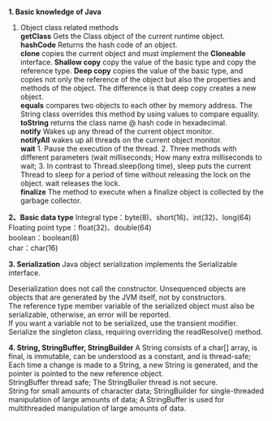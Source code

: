 <b>1. Basic knowledge of Java</b>
1. Object class related methods<br>
<b>getClass</b>  Gets the Class object of the current runtime object.<br>
<b>hashCode</b> Returns the hash code of an object.<br>
<b>clone</b> copies the current object and must implement the <b>Cloneable</b> interface. <b>Shallow copy</b> copy the value of the basic type and copy the reference type. <b>Deep copy</b> copies the value of the basic type, and copies not only the reference of the object but also the properties and methods of the object. The difference is that deep copy creates a new object.<br>
<b>equals</b> compares two objects to each other by memory address. The String class overrides this method by using values to compare equality.<br>
<b>toString</b> returns the class name @ hash code in hexadecimal.<br>
<b>notify</b> Wakes up any thread of the current object monitor.<br>
<b>notifyAll</b> wakes up all threads on the current object monitor.<br>
<b>wait</b> 1. Pause the execution of the thread. 2. Three methods with different parameters (wait milliseconds; How many extra milliseconds to wait; 3. In contrast to Thread.sleep(long time), sleep puts the current Thread to sleep for a period of time without releasing the lock on the object. wait releases the lock.<br>
<b>finalize</b> The method to execute when a finalize object is collected by the garbage collector.<br>


<b>2、Basic data type</b>
Integral type：byte(8)、short(16)、int(32)、long(64)<br>
Floating point type：float(32)、double(64)<br>
boolean：boolean(8)<br>
char：char(16)<br>

<b>3. Serialization</b>
Java object serialization implements the Serializable interface.<br>

Deserialization does not call the constructor. Unsequenced objects are objects that are generated by the JVM itself, not by constructors.<br>
The reference type member variable of the serialized object must also be serializable, otherwise, an error will be reported.<br>
If you want a variable not to be serialized, use the transient modifier.<br>
Serialize the singleton class, requiring overriding the readResolve() method.<br>

<b>4. String, StringBuffer, StringBuilder</b>
A String consists of a char[] array, is final, is immutable, can be understood as a constant, and is thread-safe; Each time a change is made to a String, a new String is generated, and the pointer is pointed to the new reference object.<br>
StringBuffer thread safe; The StringBuiler thread is not secure.<br>
String for small amounts of character data; StringBuilder for single-threaded manipulation of large amounts of data; A StringBuffer is used for multithreaded manipulation of large amounts of data.<br>

